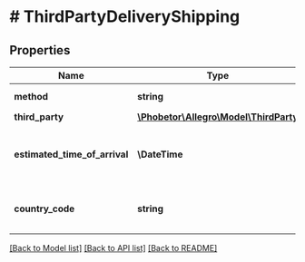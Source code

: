 # # ThirdPartyDeliveryShipping

## Properties

Name | Type | Description | Notes
------------ | ------------- | ------------- | -------------
**method** | **string** |  | [optional] [default to 'THIRD_PARTY_DELIVERY']
**third_party** | [**\Phobetor\Allegro\Model\ThirdParty**](ThirdParty.md) |  | [optional]
**estimated_time_of_arrival** | **\DateTime** | The estimated date and time of Advance Ship Notice arrival in the warehouse. Provided in [ISO 8601 format](link: https://en.wikipedia.org/wiki/ISO_8601). | [optional]
**country_code** | **string** | Country code in ISO 3166-1 alpha-2 format (two-letter code), which means the country from which Advance Ship Notice is sent. | [optional]

[[Back to Model list]](../../README.md#models) [[Back to API list]](../../README.md#endpoints) [[Back to README]](../../README.md)
